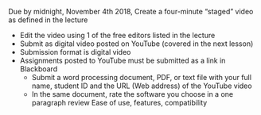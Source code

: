 Due by midnight, November 4th 2018,  Create a four-minute “staged” video as defined in the lecture

- Edit the video using 1 of the free editors listed in the lecture
- Submit as digital video posted on YouTube (covered in the next lesson)
- Submission format is digital video
- Assignments posted to YouTube must be submitted as a link in Blackboard
    - Submit a word processing document, PDF, or text file with your full name, student ID and the URL (Web address) of the YouTube video
    - In the same document, rate the software you choose in a one paragraph review  Ease of use, features, compatibility